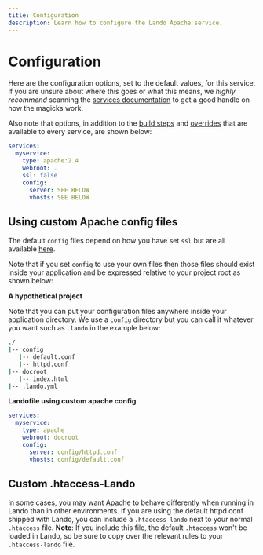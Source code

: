 ```yaml
---
title: Configuration
description: Learn how to configure the Lando Apache service.
---
```


# Configuration

Here are the configuration options, set to the default values, for this service. If you are unsure about where this goes or what this means, we *highly recommend* scanning the [services documentation](https://docs.lando.dev/core/v3/lando-service.html) to get a good handle on how the magicks work.

Also note that options, in addition to the [build steps](https://docs.lando.dev/core/v3/lando-service.html#build-steps) and [overrides](https://docs.lando.dev/core/v3/lando-service.html#overrides) that are available to every service, are shown below:

```yaml
services:
  myservice:
    type: apache:2.4
    webroot: .
    ssl: false
    config:
      server: SEE BELOW
      vhosts: SEE BELOW
```

## Using custom Apache config files

The default `config` files depend on how you have set `ssl` but are all available [here](https://github.com/lando/apache/tree/main/services/apache).

Note that if you set `config` to use your own files then those files should exist inside your application and be expressed relative to your project root as shown below:

**A hypothetical project**

Note that you can put your configuration files anywhere inside your application directory. We use a `config` directory but you can call it whatever you want such as `.lando` in the example below:

```bash
./
|-- config
   |-- default.conf
   |-- httpd.conf
|-- docroot
   |-- index.html
|-- .lando.yml
```

**Landofile using custom apache config**

```yaml
services:
  myservice:
    type: apache
    webroot: docroot
    config:
      server: config/httpd.conf
      vhosts: config/default.conf
```

## Custom .htaccess-Lando

In some cases, you may want Apache to behave differently when running in Lando than in other environments. If you are using the default httpd.conf shipped with Lando, you can include a `.htaccess-lando` next to your normal `.htaccess` file. **Note**: If you include this file, the default `.htaccess` won't be loaded in Lando, so be sure to copy over the relevant rules to your `.htaccess-lando` file.
